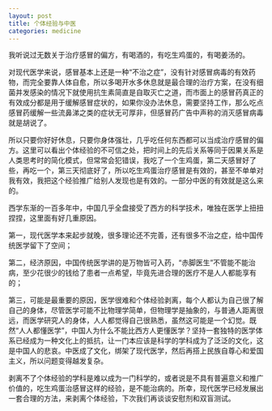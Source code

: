 ```yaml
---
layout: post
title: 个体经验与中医
categories: medicine
---
```


我听说过无数关于治疗感冒的偏方，有喝酒的，有吃生鸡蛋的，有喝姜汤的。

对现代医学来说，感冒基本上还是一种“不治之症”，没有针对感冒病毒的有效药物，而完全要靠人体自愈，所以多喝开水多休息就是最合理的治疗方案，在没有细菌并发感染的情况下就使用抗生素简直是自取灭亡之道，而市面上的感冒药真正的有效成分都是用于缓解感冒症状的，如果你没办法休息，需要坚持工作，那么吃点感冒药缓解一些流鼻涕之类的症状无可厚非，但感冒药广告中声称的消灭感冒病毒就是胡说了。

所以只要你好好休息，只要你身体强壮，几乎吃任何东西都可以当成治疗感冒的偏方。这里可以看出个体经验的不可信之处，把时间上的先后关系等同于因果关系是人类思考时的简化模式，但常常会犯错误，我吃了一个生鸡蛋，第二天感冒好了些，再吃一个，第三天彻底好了，所以吃生鸡蛋治疗感冒是有效的，甚至不单单对我有效，我把这个经验推广给别人发现也是有效的。一部分中医的有效就是这么来的。

西学东渐的一百多年中，中国几乎全盘接受了西方的科学技术，唯独在医学上扭扭捏捏，这里面有好几重原因。

第一，现代医学本来起步就晚，很多理论还不完善，还有很多不治之症，给中国传统医学留下了空间；

第二，经济原因，中国传统医学讲的是万物皆可入药，“赤脚医生”不管能不能治病，至少花很少的钱给了患者一点希望，毕竟先进合理的医疗不是人人都能享有的；

第三，可能是最重要的原因，医学很难和个体经验剥离，每个人都认为自己很了解自己的身体，尽管医学可能不比物理学简单，但物理学是抽象的，与普通人距离很远，而医学研究人的身体，人人都觉得自己很熟悉，虽然这可能是一个幻觉。既然“人人都懂医学”，中国人为什么不能比西方人更懂医学？坚持一套独特的医学体系已经成为一种文化上的抵抗，让一门本应该是科学的学科成为了泛泛的文化，这是中国人的悲哀。中医成了文化，绑架了现代医学，然后再搭上民族自尊心和爱国主义，所以问题变得越发复杂。

剥离不了个体经验的学科是难以成为一门科学的，或者说是不具有普遍意义和推广价值的，吃生鸡蛋治感冒这样的经验，是不能治病的。所幸，现代医学已经发展出一套合理的方法，来剥离个体经验，下次我们再谈谈安慰剂和双盲测试。